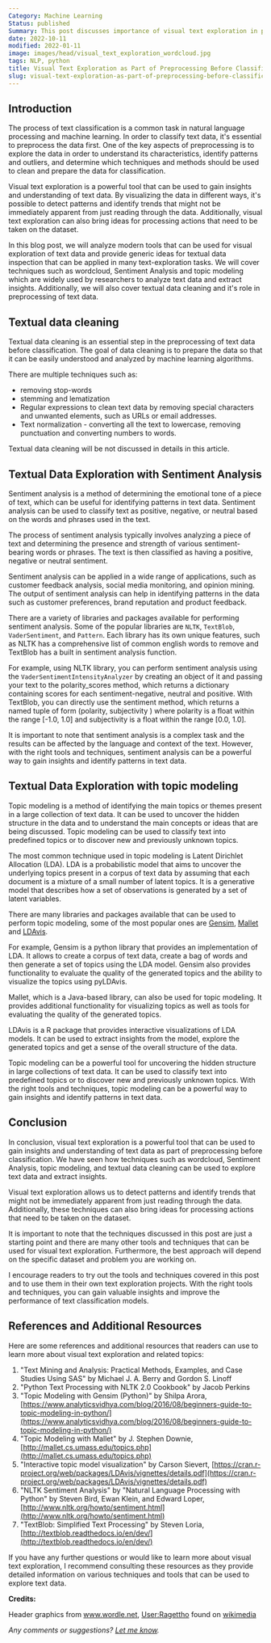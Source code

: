 ```yaml
---
Category: Machine Learning
Status: published
Summary: This post discusses importance of visual text exploration in preprocessing for classification, covers techniques (wordcloud, Sentiment Analysis, topic modeling, data cleaning) & how to use them with popular libraries. Encourages readers to try for own projects.
date: 2022-10-11
modified: 2022-01-11
image: images/head/visual_text_exploration_wordcloud.jpg
tags: NLP, python
title: Visual Text Exploration as Part of Preprocessing Before Classification
slug: visual-text-exploration-as-part-of-preprocessing-before-classification
---
```


## Introduction
The process of text classification is a common task in natural language processing and machine learning. In order to classify text data, it's essential to preprocess the data first. One of the key aspects of preprocessing is to explore the data in order to understand its characteristics, identify patterns and outliers, and determine which techniques and methods should be used to clean and prepare the data for classification.

Visual text exploration is a powerful tool that can be used to gain insights and understanding of text data. By visualizing the data in different ways, it's possible to detect patterns and identify trends that might not be immediately apparent from just reading through the data. Additionally, visual text exploration can also bring ideas for processing actions that need to be taken on the dataset.

In this blog post, we will analyze modern tools that can be used for visual exploration of text data and provide generic ideas for textual data inspection that can be applied in many text-exploration tasks. We will cover techniques such as wordcloud, Sentiment Analysis and topic modeling which are widely used by researchers to analyze text data and extract insights. Additionally, we will also cover textual data cleaning and it's role in preprocessing of text data.

## Textual data cleaning
Textual data cleaning is an essential step in the preprocessing of text data before classification. The goal of data cleaning is to prepare the data so that it can be easily understood and analyzed by machine learning algorithms.

There are multiple techniques such as:
- removing stop-words
- stemming and lematization
- Regular expressions to clean text data by removing special characters and unwanted elements, such as URLs or email addresses. 
- Text normalization - converting all the text to lowercase, removing punctuation and converting numbers to words.

Textual data cleaning will be not discussed in details in this article.

## Textual Data Exploration with Sentiment Analysis
Sentiment analysis is a method of determining the emotional tone of a piece of text, which can be useful for identifying patterns in text data. Sentiment analysis can be used to classify text as positive, negative, or neutral based on the words and phrases used in the text.

The process of sentiment analysis typically involves analyzing a piece of text and determining the presence and strength of various sentiment-bearing words or phrases. The text is then classified as having a positive, negative or neutral sentiment.

Sentiment analysis can be applied in a wide range of applications, such as customer feedback analysis, social media monitoring, and opinion mining. The output of sentiment analysis can help in identifying patterns in the data such as customer preferences, brand reputation and product feedback.

There are a variety of libraries and packages available for performing sentiment analysis. Some of the popular libraries are `NLTK`, `TextBlob`, `VaderSentiment`, and `Pattern`. Each library has its own unique features, such as NLTK has a comprehensive list of common english words to remove and TextBlob has a built in sentiment analysis function.

For example, using NLTK library, you can perform sentiment analysis using the `VaderSentimentIntensityAnalyzer` by creating an object of it and passing your text to the polarity_scores method, which returns a dictionary containing scores for each sentiment-negative, neutral and positive. With TextBlob, you can directly use the sentiment method, which returns a named tuple of form (polarity, subjectivity ) where polarity is a float within the range \[-1.0, 1.0\] and subjectivity is a float within the range \[0.0, 1.0\].

It is important to note that sentiment analysis is a complex task and the results can be affected by the language and context of the text. However, with the right tools and techniques, sentiment analysis can be a powerful way to gain insights and identify patterns in text data.

## Textual Data Exploration with topic modeling
Topic modeling is a method of identifying the main topics or themes present in a large collection of text data. It can be used to uncover the hidden structure in the data and to understand the main concepts or ideas that are being discussed. Topic modeling can be used to classify text into predefined topics or to discover new and previously unknown topics.

The most common technique used in topic modeling is Latent Dirichlet Allocation (LDA). LDA is a probabilistic model that aims to uncover the underlying topics present in a corpus of text data by assuming that each document is a mixture of a small number of latent topics. It is a generative model that describes how a set of observations is generated by a set of latent variables.

There are many libraries and packages available that can be used to perform topic modeling, some of the most popular ones are [Gensim](https://radimrehurek.com/gensim/), [Mallet](http://mallet.cs.umass.edu/index.php) and [LDAvis](https://cran.r-project.org/web/packages/LDAvis/index.html).

For example, Gensim is a python library that provides an implementation of LDA. It allows to create a corpus of text data, create a bag of words and then generate a set of topics using the LDA model. Gensim also provides functionality to evaluate the quality of the generated topics and the ability to visualize the topics using pyLDAvis.

Mallet, which is a Java-based library, can also be used for topic modeling. It provides additional functionality for visualizing topics as well as tools for evaluating the quality of the generated topics.

LDAvis is a R package that provides interactive visualizations of LDA models. It can be used to extract insights from the model, explore the generated topics and get a sense of the overall structure of the data.

Topic modeling can be a powerful tool for uncovering the hidden structure in large collections of text data. It can be used to classify text into predefined topics or to discover new and previously unknown topics. With the right tools and techniques, topic modeling can be a powerful way to gain insights and identify patterns in text data.

## Conclusion
In conclusion, visual text exploration is a powerful tool that can be used to gain insights and understanding of text data as part of preprocessing before classification. We have seen how techniques such as wordcloud, Sentiment Analysis, topic modeling, and textual data cleaning can be used to explore text data and extract insights.

Visual text exploration allows us to detect patterns and identify trends that might not be immediately apparent from just reading through the data. Additionally, these techniques can also bring ideas for processing actions that need to be taken on the dataset.

It is important to note that the techniques discussed in this post are just a starting point and there are many other tools and techniques that can be used for visual text exploration. Furthermore, the best approach will depend on the specific dataset and problem you are working on.

I encourage readers to try out the tools and techniques covered in this post and to use them in their own text exploration projects. With the right tools and techniques, you can gain valuable insights and improve the performance of text classification models.

## References and Additional Resources
Here are some references and additional resources that readers can use to learn more about visual text exploration and related topics:

1.  "Text Mining and Analysis: Practical Methods, Examples, and Case Studies Using SAS" by Michael J. A. Berry and Gordon S. Linoff
2.  "Python Text Processing with NLTK 2.0 Cookbook" by Jacob Perkins
3.  "Topic Modeling with Gensim (Python)" by Shilpa Arora, [https://www.analyticsvidhya.com/blog/2016/08/beginners-guide-to-topic-modeling-in-python/](https://www.analyticsvidhya.com/blog/2016/08/beginners-guide-to-topic-modeling-in-python/)
4.  "Topic Modeling with Mallet" by J. Stephen Downie, [http://mallet.cs.umass.edu/topics.php](http://mallet.cs.umass.edu/topics.php)
5.  "Interactive topic model visualization" by Carson Sievert, [https://cran.r-project.org/web/packages/LDAvis/vignettes/details.pdf](https://cran.r-project.org/web/packages/LDAvis/vignettes/details.pdf)
6.  "NLTK Sentiment Analysis" by "Natural Language Processing with Python" by Steven Bird, Ewan Klein, and Edward Loper, [http://www.nltk.org/howto/sentiment.html](http://www.nltk.org/howto/sentiment.html)
7.  "TextBlob: Simplified Text Processing" by Steven Loria, [http://textblob.readthedocs.io/en/dev/](http://textblob.readthedocs.io/en/dev/)

If you have any further questions or would like to learn more about visual text exploration, I recommend consulting these resources as they provide detailed information on various techniques and tools that can be used to explore text data.

**Credits:**

Header graphics from www.wordle.net, [User:Ragettho](https://commons.wikimedia.org/wiki/User:Ragettho "User:Ragettho") found on [wikimedia](https://commons.wikimedia.org/wiki/File:Wikinews_word_cloud.jpg)

*Any comments or suggestions? [Let me know](mailto:ksafjan@gmail.com?subject=Blog+post).*